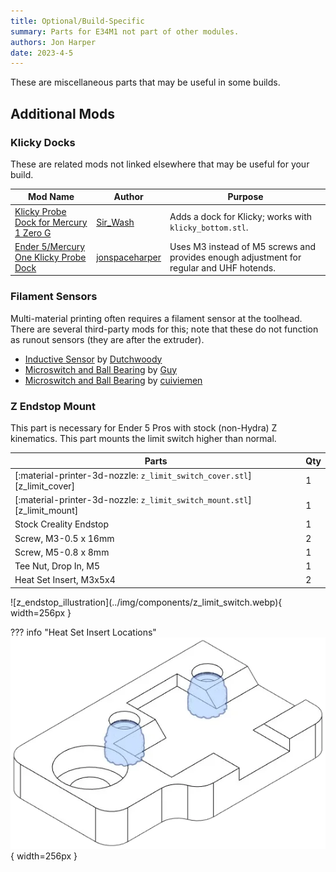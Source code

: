 ```yaml
---
title: Optional/Build-Specific
summary: Parts for E34M1 not part of other modules.
authors: Jon Harper
date: 2023-4-5
---
```


These are miscellaneous parts that may be useful in some builds.

## Additional Mods

### Klicky Docks

These are related mods not linked elsewhere that may be useful for your build.

| Mod Name | Author | Purpose |
|----------|--------|---------|
| [Klicky Probe Dock for Mercury 1 Zero G](https://www.printables.com/model/386819-klicky-probe-dock-for-mercury-1-zero-g) | [Sir_Wash](https://www.printables.com/social/415185-sir_wash) | Adds a dock for Klicky; works with `klicky_bottom.stl`. |
| [Ender 5/Mercury One Klicky Probe Dock](https://www.printables.com/model/595738-ender-5mercury-one-klicky-probe-dock) | [jonspaceharper](https://www.printables.com/@jonspaceharper) | Uses M3 instead of M5 screws and provides enough adjustment for regular and UHF hotends. |

### Filament Sensors

Multi-material printing often requires a filament sensor at the toolhead. There are several third-party mods for this; note that these do not function as runout sensors (they are after the extruder).

- [Inductive Sensor](https://www.printables.com/model/239026-eva-3-toolhead-sensor) by [Dutchwoody](https://www.printables.com/@Dutchwoody)
- [Microswitch and Ball Bearing](https://www.printables.com/model/442650-eva-3-toolhead-sensor-mechanical-and-reliable) by [Guy](https://www.printables.com/@Guy_258839)
- [Microswitch and Ball Bearing](https://www.printables.com/model/1170113-eva-30-d2hw-filament-sensor-module/comments) by [cuiviemen](https://www.printables.com/@cuiviemen_127292)

### Z Endstop Mount

This part is necessary for Ender 5 Pros with stock (non-Hydra) Z kinematics. This part mounts the limit switch higher than normal.

<div markdown class="jh-grid-container jh-grid-2">
<div markdown class="jh-grid-para">

| Parts     | Qty |
|-----------|-----|
| [:material-printer-3d-nozzle: `z_limit_switch_cover.stl`][z_limit_cover] | 1 |
| [:material-printer-3d-nozzle: `z_limit_switch_mount.stl`][z_limit_mount] | 1 |
| Stock Creality Endstop | 1 |
| Screw, M3-0.5 x 16mm | 2 |
| Screw, M5-0.8 x 8mm  | 1 |
| Tee Nut, Drop In, M5 | 1 |
| Heat Set Insert, M3x5x4 | 2 |

</div>
<div markdown class="jh-grid-img">
![z_endstop_illustration](../img/components/z_limit_switch.webp){ width=256px }

??? info "Heat Set Insert Locations"
    ![z_endstop_illustration](../img/inserts/z_mount.webp){ width=256px }
</div>
</div>
